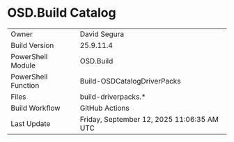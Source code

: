 ﻿# OSD.Build Catalog

| | |
|-|-|
| Owner | David Segura |
| Build Version | 25.9.11.4 |
| PowerShell Module | OSD.Build |
| PowerShell Function | Build-OSDCatalogDriverPacks |
| Files | build-driverpacks.* |
| Build Workflow | GitHub Actions |
| Last Update | Friday, September 12, 2025 11:06:35 AM UTC |
